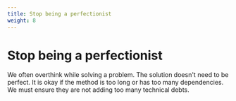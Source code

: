 ```yaml
---
title: Stop being a perfectionist
weight: 8
---
```


# Stop being a perfectionist

We often overthink while solving a problem. The solution doesn't need to be perfect. It is okay if the method is too long or has too many dependencies. We must ensure they are not adding too many technical debts.
